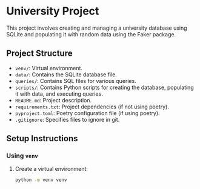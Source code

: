 # University Project

This project involves creating and managing a university database using SQLite and populating it with random data using the Faker package.

## Project Structure

- `venv/`: Virtual environment.
- `data/`: Contains the SQLite database file.
- `queries/`: Contains SQL files for various queries.
- `scripts/`: Contains Python scripts for creating the database, populating it with data, and executing queries.
- `README.md`: Project description.
- `requirements.txt`: Project dependencies (if not using poetry).
- `pyproject.toml`: Poetry configuration file (if using poetry).
- `.gitignore`: Specifies files to ignore in git.

## Setup Instructions

### Using `venv`

1. Create a virtual environment:
   ```sh
   python -m venv venv

   ```
